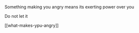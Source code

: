 ---
---

Something making you angry means its exerting power over you 

Do not let it 

[[what-makes-ypu-angry]]